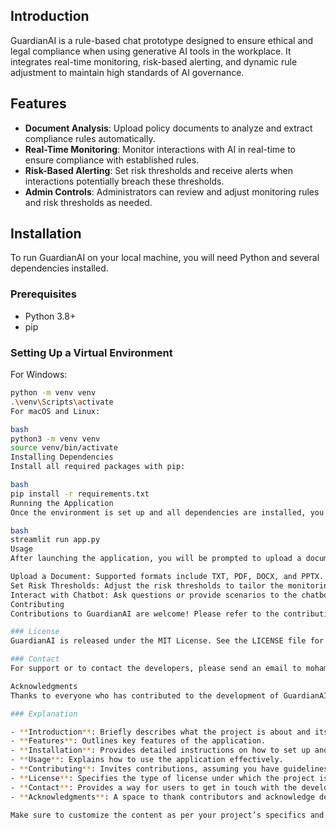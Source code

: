 

## Introduction
GuardianAI is a rule-based chat prototype designed to ensure ethical and legal compliance when using generative AI tools in the workplace. It integrates real-time monitoring, risk-based alerting, and dynamic rule adjustment to maintain high standards of AI governance.

## Features
- **Document Analysis**: Upload policy documents to analyze and extract compliance rules automatically.
- **Real-Time Monitoring**: Monitor interactions with AI in real-time to ensure compliance with established rules.
- **Risk-Based Alerting**: Set risk thresholds and receive alerts when interactions potentially breach these thresholds.
- **Admin Controls**: Administrators can review and adjust monitoring rules and risk thresholds as needed.

## Installation
To run GuardianAI on your local machine, you will need Python and several dependencies installed.

### Prerequisites
- Python 3.8+
- pip

### Setting Up a Virtual Environment
For Windows:
```bash
python -m venv venv
.\venv\Scripts\activate
For macOS and Linux:

bash
python3 -m venv venv
source venv/bin/activate
Installing Dependencies
Install all required packages with pip:

bash
pip install -r requirements.txt
Running the Application
Once the environment is set up and all dependencies are installed, you can run the application using:

bash
streamlit run app.py
Usage
After launching the application, you will be prompted to upload a document. The system will analyze the document, extract compliance-related rules, and allow you to interact with a chatbot that respects these rules.

Upload a Document: Supported formats include TXT, PDF, DOCX, and PPTX.
Set Risk Thresholds: Adjust the risk thresholds to tailor the monitoring to your organizational needs.
Interact with Chatbot: Ask questions or provide scenarios to the chatbot to test compliance with your rules.
Contributing
Contributions to GuardianAI are welcome! Please refer to the contributing guidelines before making pull requests.

### License
GuardianAI is released under the MIT License. See the LICENSE file for more details.

### Contact
For support or to contact the developers, please send an email to mohamedfarhun.it20@bitsathy.ac.in

Acknowledgments
Thanks to everyone who has contributed to the development of GuardianAI, especially those in the open-source community who make their tools and libraries freely available.

### Explanation

- **Introduction**: Briefly describes what the project is about and its purpose.
- **Features**: Outlines key features of the application.
- **Installation**: Provides detailed instructions on how to set up and run the application.
- **Usage**: Explains how to use the application effectively.
- **Contributing**: Invites contributions, assuming you have guidelines for this.
- **License**: Specifies the type of license under which the project is released.
- **Contact**: Provides a way for users to get in touch with the developers.
- **Acknowledgments**: A space to thank contributors and acknowledge dependencies or third-party services.

Make sure to customize the content as per your project’s specifics and to check all commands and instructions for accuracy.
